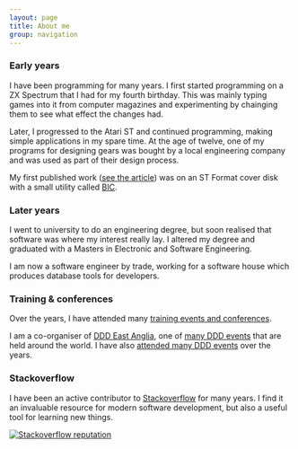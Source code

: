 ```yaml
---
layout: page
title: About me
group: navigation
---
```


### Early years

I have been programming for many years. I first started programming on a ZX Spectrum that I had for my fourth birthday. This was mainly typing games into it from computer magazines and experimenting by chainging them to see what effect the changes had.

Later, I progressed to the Atari ST and continued programming, making simple applications in my spare time. At the age of twelve, one of my programs for designing gears was bought by a local engineering company and was used as part of their design process.

My first published work ([see the article](/assets/media/images/about/bic.gif)) was on an ST Format cover disk with a small utility called [BIC](http://www.adrianbanks.co.uk/downloads/download.php?id=80f32862e86af04186a1f24ad2f1e457).

### Later years

I went to university to do an engineering degree, but soon realised that software was where my interest really lay. I altered my degree and graduated with a Masters in Electronic and Software Engineering.

I am now a software engineer by trade, working for a software house which produces database tools for developers.

### Training &amp; conferences

Over the years, I have attended many [training events and conferences](/training.html).

I am a co-organiser of [DDD East Anglia](https://www.dddeastanglia.com), one of [many DDD events](/ddd.html) that are held around the world. I have also [attended many DDD events](/ddd-attendance.html) over the years.

### Stackoverflow

I have been an active contributor to [Stackoverflow](http://stackoverflow.com) for many years. I find it an invaluable resource for modern software development, but also a useful tool for learning new things.

[![Stackoverflow reputation](http://stackoverflow.com/users/flair/116923.png)](http://stackoverflow.com/users/116923/adrianbanks)
